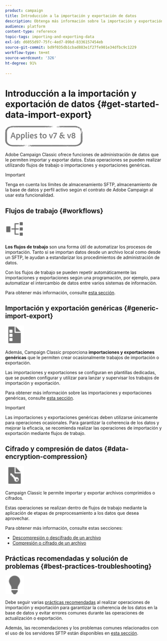 ```yaml
---
product: campaign
title: Introducción a la importación y exportación de datos
description: Obtenga más información sobre la importación y exportación de datos en Campaign Classic.
audience: platform
content-type: reference
topic-tags: importing-and-exporting-data
exl-id: d6055d97-75fc-4ed7-89bd-8336157454eb
source-git-commit: bd9f035db1cbad883e1f27fe901e34dfbc9c1229
workflow-type: tm+mt
source-wordcount: '326'
ht-degree: 91%

---
```


# Introducción a la importación y exportación de datos {#get-started-data-import-export}

![](../../assets/common.svg)

Adobe Campaign Classic ofrece funciones de administración de datos que le permiten importar y exportar datos. Estas operaciones se pueden realizar utilizando flujos de trabajo o importaciones y exportaciones genéricas.

>[!IMPORTANT]
>
>Tenga en cuenta los límites de almacenamiento SFTP, almacenamiento de la base de datos y perfil activo según el contrato de Adobe Campaign al usar esta funcionalidad.

## Flujos de trabajo {#workflows}

<img src="assets/do-not-localize/icon_workflows.svg" width="60px">

**Los flujos de trabajo** son una forma útil de automatizar los procesos de importación. Tanto si se importan datos desde un archivo local como desde un SFTP, le ayudan a estandarizar los procedimientos de administración de datos.

Con los flujos de trabajo se pueden repetir automáticamente las importaciones y exportaciones según una programación, por ejemplo, para automatizar el intercambio de datos entre varios sistemas de información.

Para obtener más información, consulte [esta sección](../../platform/using/import-export-workflows.md).

## Importación y exportación genéricas {#generic-import-export}

<img src="assets/do-not-localize/icon_templates.svg" width="60px">

Además, Campaign Classic proporciona **importaciones y exportaciones genéricas** que le permiten crear ocasionalmente trabajos de importación o exportación.

Las importaciones y exportaciones se configuran en plantillas dedicadas, que se pueden configurar y utilizar para lanzar y supervisar los trabajos de importación y exportación.

Para obtener más información sobre las importaciones y exportaciones genéricas, consulte [esta sección](../../platform/using/about-generic-imports-exports.md).

>[!IMPORTANT]
>Las importaciones y exportaciones genéricas deben utilizarse únicamente para operaciones ocasionales. Para garantizar la coherencia de los datos y mejorar la eficacia, se recomienda realizar las operaciones de importación y exportación mediante flujos de trabajo.

## Cifrado y compresión de datos {#data-encryption-compression}

<img src="assets/do-not-localize/icon_encrypt.svg" width="60px">

Campaign Classic le permite importar y exportar archivos comprimidos o cifrados.

Estas operaciones se realizan dentro de flujos de trabajo mediante la aplicación de etapas de preprocesamiento a los datos que desea aprovechar.

Para obtener más información, consulte estas secciones:

* [Descompresión o descifrado de un archivo](../../platform/using/unzip-decrypt.md)
* [Compresión o cifrado de un archivo](../../platform/using/zip-encrypt.md)

## Prácticas recomendadas y solución de problemas {#best-practices-troubleshooting}

<img src="assets/do-not-localize/icon_bestpractices.svg" width="60px">

Debe seguir varias [prácticas recomendadas](../../platform/using/import-export-best-practices.md) al realizar operaciones de importación y exportación para garantizar la coherencia de los datos en la base de datos y evitar errores comunes durante las operaciones de actualización o exportación.

Además, las recomendaciones y los problemas comunes relacionados con el uso de los servidores SFTP están disponibles en [esta sección](../../platform/using/sftp-server-usage.md).
